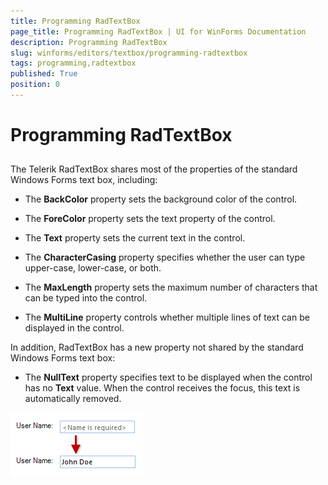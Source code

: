 ```yaml
---
title: Programming RadTextBox
page_title: Programming RadTextBox | UI for WinForms Documentation
description: Programming RadTextBox
slug: winforms/editors/textbox/programming-radtextbox
tags: programming,radtextbox
published: True
position: 0
---
```


# Programming RadTextBox



## 

The Telerik RadTextBox shares most of the properties of the standard Windows Forms text box, including:

* The __BackColor__ property sets the background color of the control. 


* The __ForeColor__ property sets the text property of the control. 


* The __Text__ property sets the current text in the control. 


* The __CharacterCasing__ property specifies whether the user can type upper-case, lower-case, or both. 


* The __MaxLength__ property sets the maximum number of characters that can be typed into the control. 


* The __MultiLine__ property controls whether multiple lines of text can be displayed in the control. 

In addition, RadTextBox has a new property not shared by the standard Windows Forms text box:

* The __NullText__ property specifies text to be displayed when the control has no __Text__ value. When the control receives the focus, this text is automatically removed. 

![editors-textbox-programming-radtextbox 001](images/editors-textbox-programming-radtextbox001.png)
